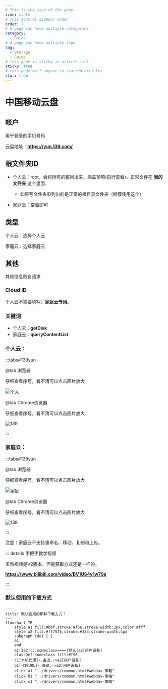 ```yaml
---
# This is the icon of the page
icon: state
# This control sidebar order
order: 7
# A page can have multiple categories
category:
  - Guide
# A page can have multiple tags
tag:
  - Storage
  - Guide
# this page is sticky in article list
sticky: true
# this page will appear in starred articles
star: true
---
```


# 中国移动云盘

## **帐户**

用于登录的手机号码

云盘地址：**https://yun.139.com/**

## **根文件夹ID**

- 个人云：root，会将所有的都列出来，涵盖18项(自行查看)，正常文件在 **我的文件夹** 这个里面.
  - 如果写文件夹ID列出的是正常的根目录文件夹（推荐使用这个）

- 家庭云：空着即可

## **类型**

个人云：选择个人云

家庭云：选择家庭云

## **其他**

其他信息取自请求

### **Cloud ID**

个人云不需要填写，**家庭云专用**。

### **关键词**

- 个人云：**getDisk**
- 家庭云：**queryContentList**

### **个人云：**

:::tabs#139yun

@tab 浏览器

仔细查看序号，看不清可以点击图片放大

![个人](/img/drivers/139-personal.png)

@tab  Chrome浏览器

仔细查看序号，看不清可以点击图片放大

![139](/img/drivers/139/139-1.png)


:::

### **家庭云：**

:::tabs#139yun

@tab 浏览器

仔细查看序号，看不清可以点击图片放大

![家庭](/img/drivers/139-family.png)



@tab  Chrome浏览器

仔细查看序号，看不清可以点击图片放大

![139](/img/drivers/139/139-2.png)

:::

注意：家庭云不支持重命名、移动、复制和上传。

::: details 手把手教学视频

虽然视频是V2版本，但是获取方式还是一样的。

**https://www.bilibili.com/video/BV1US4y1w79a**

:::



### **默认使用的下载方式**

```mermaid
---
title: 默认使用的那种下载方式？
---
flowchart TB
    style a1 fill:#bbf,stroke:#f66,stroke-width:2px,color:#fff
    style a2 fill:#ff7575,stroke:#333,stroke-width:4px
    subgraph ide1 [ ]
    a1
    end
    a1[302]:::someclass====|默认|a2[用户设备]
    classDef someclass fill:#f96
    c1[本机代理]-.备选.->a2[用户设备]
    b1[代理URL]-.备选.->a2[用户设备]
    click a1 "../drivers/common.html#webdav-策略"
    click b1 "../drivers/common.html#webdav-策略"
    click c1 "../drivers/common.html#webdav-策略"
```
